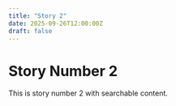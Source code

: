 ```yaml
---
title: "Story 2"
date: 2025-09-26T12:00:00Z
draft: false
---
```


# Story Number 2

This is story number 2 with searchable content.
